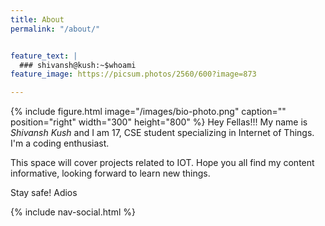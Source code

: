 ```yaml
---
title: About
permalink: "/about/"


feature_text: |
  ### shivansh@kush:~$whoami
feature_image: https://picsum.photos/2560/600?image=873

---
```

{% include figure.html image="/images/bio-photo.png" caption="" position="right" width="300" height="800" %}
Hey Fellas!!!
My name is _Shivansh Kush_ and I am 17, CSE student specializing in Internet of Things. I'm a coding enthusiast. 

This space will cover projects related to IOT.
Hope you all find my content informative, looking forward to learn new things.

Stay safe! Adios

{% include nav-social.html %}










